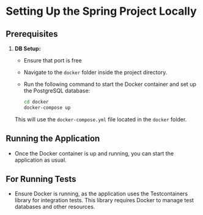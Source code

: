 # Setting Up the Spring Project Locally

## Prerequisites

1. **DB Setup:**
    - Ensure that port is free
    - Navigate to the `docker` folder inside the project directory.
    - Run the following command to start the Docker container and set up the PostgreSQL database:

      ```bash
      cd docker
      docker-compose up
      ```

   This will use the `docker-compose.yml` file located in the `docker` folder.

## Running the Application

- Once the Docker container is up and running, you can start the application as usual.

## For Running Tests

- Ensure Docker is running, as the application uses the Testcontainers library for integration tests. This library requires Docker to manage test databases and other resources.
